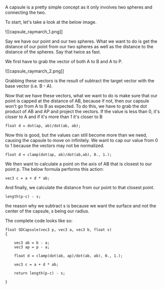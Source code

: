 A capsule is a pretty simple concept as it only involves two spheres and connecting the two.

To start, let's take a look at the below image.

![[capsule_raymarch_1.png]]

Say we have our point and our two spheres. What we want to do is get the distance of our point from our two spheres as well as the distance to the distance of the spheres. Say that twice as fast. 

We first have to grab the vector of both A to B and A to P.

![[capsule_raymarch_2.png]]

Grabbing these vectors is the result of subtract the target vector with the base vector (i.e. B - A).

Now that we have these vectors, what we want to do is make sure that our point is capped at the distance of AB, because if not, then our capsule won't go from A to B as expected. To do this, we have to grab the dot product of AB and AP and project the vectors. If the value is less than 0, it's closer to A and if it's more than 1 it's closer to B

```
float d = dot(ap, ab)/dot(ab, ab);
```

Now this is good, but the values can still become more than we need, causing the capsule to move on infinitely. We want to cap our value from 0 to 1 because the vectors may not be normalized.

```
float d = clamp(dot(ap, ab)/dot(ab,ab), 0., 1.);
```

We then want to calculate a point on the axis of AB that is closest to our point p. The below formula performs this action:

```
vec3 c = a + d * ab;
```

And finally, we calculate the distance from our point to that closest point.

```
length(p-c) - s;
```

the reason why we subtract s is because we want the surface and not the center of the capsule, s being our radius.

The complete code looks like so:

```
float SDCapsule(vec3 p, vec3 a, vec3 b, float s)
{

	vec3 ab = b - a;
	vec3 ap = p - a;

	float d = clamp(dot(ab, ap)/dot(ab, ab), 0., 1.);

	vec3 c = a + d * ab;

	return length(p-c) - s;

}
```

